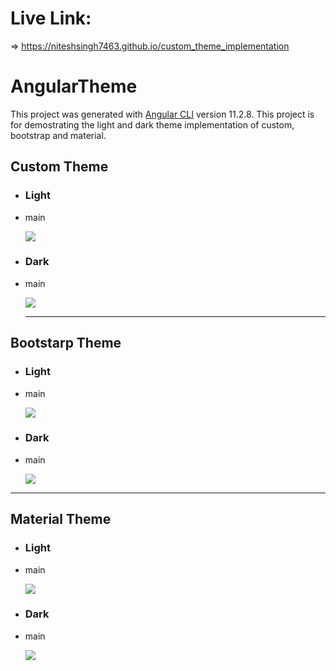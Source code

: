# Live Link: 
=> https://niteshsingh7463.github.io/custom_theme_implementation
# AngularTheme

This project was generated with [Angular CLI](https://github.com/angular/angular-cli) version 11.2.8. This project is for demostrating the light and dark theme implementation of custom, bootstrap and material.

## Custom Theme

- ### Light

* main

  <img src="./src/assets/images/custom-light.png"><br>

- ### Dark

* main

  <img src="./src/assets/images/custom-dark.png"><br>
  <hr>

## Bootstarp Theme

- ### Light

* main

  <img src="./src/assets/images/bootstrap-light.png"><br>

- ### Dark

* main

  <img src="./src/assets/images/bootstrap-dark.png"><br>

<hr>

## Material Theme

- ### Light

* main

  <img src="./src/assets/images/material-light.png"><br>

- ### Dark

* main

  <img src="./src/assets/images/material-dark.png"><br>
